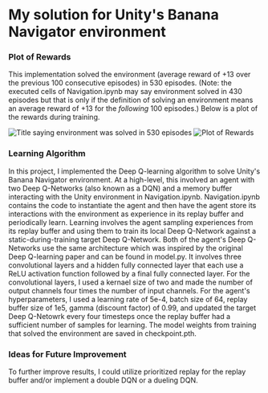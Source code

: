 # My solution for Unity's Banana Navigator environment

### Plot of Rewards
This implementation solved the environment (average reward of +13 over the previous 100 consecutive episodes) in 530 episodes. (Note: the executed cells of Navigation.ipynb may say environment solved in 430 episodes but that is only if the definition of solving an environment means an average reward of +13 for the *following* 100 episodes.) Below is a plot of the rewards during training. 

![Title saying environment was solved in 530 episodes](https://github.com/k-staple/deep-reinforcement-learning/p1_navigation/solved_in_530_episodes.PNG "Environment solved in 530 episodes")
![Plot of Rewards](https://github.com/k-staple/deep-reinforcement-learning/p1_navigation/plot_of_rewards_during_training.PNG "Plot of Rewards")

### Learning Algorithm
In this project, I implemented the Deep Q-learning algorithm to solve Unity's Banana Navigator environment. At a high-level, this involved an agent with two Deep Q-Networks (also known as a DQN) and a memory buffer interacting with the Unity environment in Navigation.ipynb. Navigation.ipynb contains the code to instantiate the agent and then have the agent store its interactions with the environment as experience in its replay buffer and periodically learn. Learning involves the agent sampling experiences from its replay buffer and using them to train its local Deep Q-Network against a static-during-training target Deep Q-Network. Both of the agent's Deep Q-Networks use the same architecture which was inspired by the original Deep Q-learning paper and can be found in model.py. It involves three convolutional layers and a hidden fully connected layer that each use a ReLU activation function followed by a final fully connected layer. For the convolutional layers, I used a kernael size of two and made the number of output channels four times the number of input channels. For the agent's hyperparameters, I used a learning rate of 5e-4, batch size of 64, replay buffer size of 1e5, gamma (discount factor) of 0.99, and updated the target Deep Q-Netowrk every four timesteps once the replay buffer had a sufficient number of samples for learning. The model weights from training that solved the environment are saved in checkpoint.pth.

### Ideas for Future Improvement
To further improve results, I could utilize prioritized replay for the replay buffer and/or implement a double DQN or a dueling DQN.
